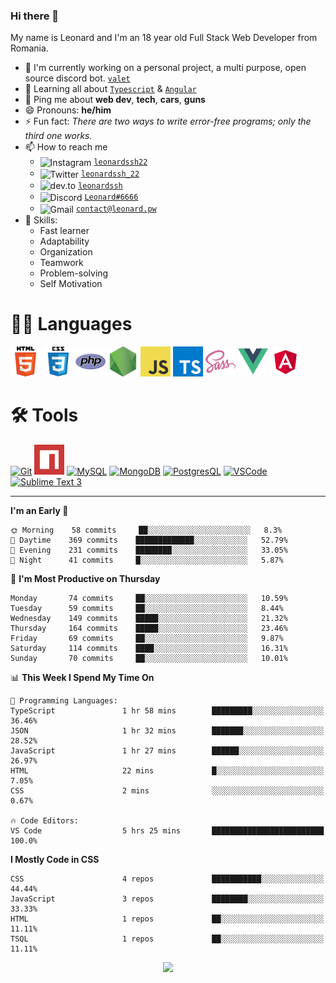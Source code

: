 ### Hi there 👋

My name is Leonard and I'm an 18 year old Full Stack Web Developer from Romania.

- 🏢 I'm currently working on a personal project, a multi purpose, open source discord bot. [`valet`](https://github.com/TheValetBot)
- 🌱 Learning all about [`Typescript`](https://www.typescriptlang.org/) & [`Angular`](https://angular.io/)
- 💬 Ping me about **web dev**, **tech**, **cars**, **guns**
- 😄 Pronouns: **he/him**
- ⚡️ Fun fact: *There are two ways to write error-free programs; only the third one works.*
- 📫 How to reach me
    - <img src="https://i.imgur.com/AiIxUPV.png" alt="Instagram" width="24" align="center"> [`leonardssh22`](https://www.instagram.com/leonardssh22/)
    - <img src="https://i.imgur.com/c0vbu2a.png" alt="Twitter" width="24" align="center"> [`leonardssh_22`](https://twitter.com/leonardssh_22)
    - <img src="https://practicaldev-herokuapp-com.freetls.fastly.net/assets/devlogo-pwa-512.png" alt="dev.to" width="24" align="center"> [`leonardssh`](https://dev.to/leonardssh)
    - <img src="https://github.com/LeonardSSH/LeonardSSH/blob/master/discord.svg" alt="Discord" width="24" align="center"> [`Leonard#6666`](https://discord.com/users/290131759159443457)
    - <img src="https://i.imgur.com/GL4DGyV.png" alt="Gmail" width="24" align="center"> [`contact@leonard.pw`](mailto:contact@leonard.pw)
- 🌟 Skills:
    - Fast learner
    - Adaptability
    - Organization
    - Teamwork
    - Problem-solving
    - Self Motivation

<!-- - ⚙️ I use daily: `.js`, `.ts`, `.vue`, `.php`, `.html`, `.css`, `.scss`, `.psd` -->
<!-- [<img src="" alt="" width="48">]() -->

# 👨‍💻 Languages
[<img src="https://raw.githubusercontent.com/github/explore/80688e429a7d4ef2fca1e82350fe8e3517d3494d/topics/html/html.png" alt="HTML5" width="48">](https://developer.mozilla.org/en-US/docs/Web/HTML)
[<img src="https://raw.githubusercontent.com/github/explore/80688e429a7d4ef2fca1e82350fe8e3517d3494d/topics/css/css.png" alt="CSS3" width="48">](https://developer.mozilla.org/en-US/docs/Web/CSS)
[<img src="https://raw.githubusercontent.com/github/explore/ccc16358ac4530c6a69b1b80c7223cd2744dea83/topics/php/php.png" alt="PHP" width="48">](https://www.php.net/)
[<img src="https://raw.githubusercontent.com/github/explore/80688e429a7d4ef2fca1e82350fe8e3517d3494d/topics/nodejs/nodejs.png" alt="Node.js" width="48">](https://nodejs.org/en/)
[<img src="https://raw.githubusercontent.com/github/explore/80688e429a7d4ef2fca1e82350fe8e3517d3494d/topics/javascript/javascript.png" alt="Javascript" width="48">](https://developer.mozilla.org/en-US/docs/Web/JavaScript)
[<img src="https://raw.githubusercontent.com/github/explore/80688e429a7d4ef2fca1e82350fe8e3517d3494d/topics/typescript/typescript.png" alt="Typescript" width="48">](https://www.typescriptlang.org/)
[<img src="https://raw.githubusercontent.com/github/explore/80688e429a7d4ef2fca1e82350fe8e3517d3494d/topics/sass/sass.png" alt="Sass" width="48">](https://sass-lang.com/)
[<img src="https://raw.githubusercontent.com/github/explore/80688e429a7d4ef2fca1e82350fe8e3517d3494d/topics/vue/vue.png" alt="Vue.js" width="48">](https://vuejs.org/)
[<img src="https://raw.githubusercontent.com/github/explore/80688e429a7d4ef2fca1e82350fe8e3517d3494d/topics/angular/angular.png" alt="Angular" width="48">](https://angular.io/)

# 🛠️ Tools
[<img src="https://raw.githubusercontent.com/Delta456/Delta456/master/img/git.png" alt="Git" width="48">](https://git-scm.com/)
[<img src="https://raw.githubusercontent.com/github/explore/80688e429a7d4ef2fca1e82350fe8e3517d3494d/topics/npm/npm.png" alt="Node Package Manager" width="48">](https://npmjs.com)
[<img src="https://i.imgur.com/SrEvsTW.png" alt="MySQL" width="48">](https://www.mysql.com/)
[<img src="https://i.imgur.com/tay0UdE.png" alt="MongoDB" width="48">](https://www.mongodb.com/)
[<img src="https://i.imgur.com/RsvQjc0.png" alt="PostgresQL" width="48">](https://www.postgresql.org/)
[<img src="https://i.imgur.com/OHsveKl.png" alt="VSCode" width="48">](https://code.visualstudio.com/)
[<img src="https://i.imgur.com/IgESTvh.png" alt="Sublime Text 3" width="48">](https://www.sublimetext.com/)

<hr>

<!--START_SECTION:waka-->
**I'm an Early 🐤** 

```text
🌞 Morning    58 commits     ██░░░░░░░░░░░░░░░░░░░░░░░   8.3% 
🌆 Daytime    369 commits    █████████████░░░░░░░░░░░░   52.79% 
🌃 Evening    231 commits    ████████░░░░░░░░░░░░░░░░░   33.05% 
🌙 Night      41 commits     █░░░░░░░░░░░░░░░░░░░░░░░░   5.87%

```
📅 **I'm Most Productive on Thursday** 

```text
Monday       74 commits     ██░░░░░░░░░░░░░░░░░░░░░░░   10.59% 
Tuesday      59 commits     ██░░░░░░░░░░░░░░░░░░░░░░░   8.44% 
Wednesday    149 commits    █████░░░░░░░░░░░░░░░░░░░░   21.32% 
Thursday     164 commits    █████░░░░░░░░░░░░░░░░░░░░   23.46% 
Friday       69 commits     ██░░░░░░░░░░░░░░░░░░░░░░░   9.87% 
Saturday     114 commits    ████░░░░░░░░░░░░░░░░░░░░░   16.31% 
Sunday       70 commits     ██░░░░░░░░░░░░░░░░░░░░░░░   10.01%

```


📊 **This Week I Spend My Time On** 

```text
💬 Programming Languages: 
TypeScript               1 hr 58 mins        █████████░░░░░░░░░░░░░░░░   36.46% 
JSON                     1 hr 32 mins        ███████░░░░░░░░░░░░░░░░░░   28.52% 
JavaScript               1 hr 27 mins        ██████░░░░░░░░░░░░░░░░░░░   26.97% 
HTML                     22 mins             █░░░░░░░░░░░░░░░░░░░░░░░░   7.05% 
CSS                      2 mins              ░░░░░░░░░░░░░░░░░░░░░░░░░   0.67%

🔥 Code Editors: 
VS Code                  5 hrs 25 mins       █████████████████████████   100.0%

```

**I Mostly Code in CSS** 

```text
CSS                      4 repos             ███████████░░░░░░░░░░░░░░   44.44% 
JavaScript               3 repos             ████████░░░░░░░░░░░░░░░░░   33.33% 
HTML                     1 repos             ██░░░░░░░░░░░░░░░░░░░░░░░   11.11% 
TSQL                     1 repos             ██░░░░░░░░░░░░░░░░░░░░░░░   11.11%

```



<!--END_SECTION:waka-->

<p align="center">
    <a href="https://pufler.dev/git-badges/" target="_blank"><img src="https://badges.pufler.dev/visits/LeonardSSH/LeonardSSH?style=flat-square&color=6875f5&logo=github"></a>
</p>
